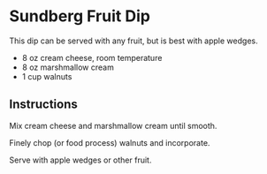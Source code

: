 # Sundberg Fruit Dip

This dip can be served with any fruit, but is best with apple wedges.

- 8 oz cream cheese, room temperature
- 8 oz marshmallow cream
- 1 cup walnuts


## Instructions

Mix cream cheese and marshmallow cream until smooth.

Finely chop (or food process) walnuts and incorporate.

Serve with apple wedges or other fruit.